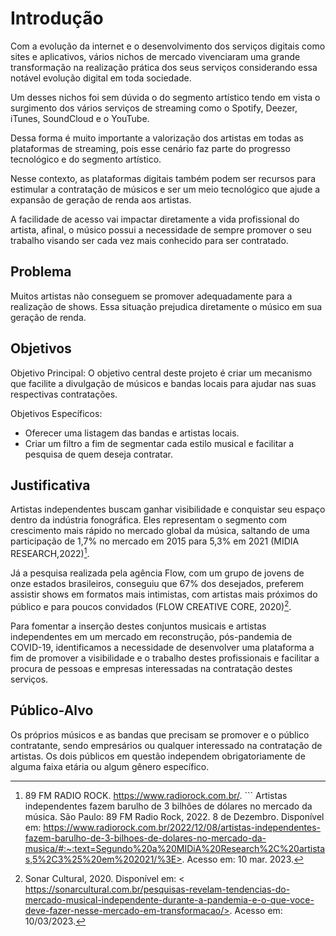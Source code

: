 # Introdução

Com a evolução da internet e o desenvolvimento dos serviços digitais como sites e aplicativos, vários nichos de mercado vivenciaram uma grande transformação na realização prática dos seus serviços considerando essa notável evolução digital em toda sociedade.

Um desses nichos foi sem dúvida o do segmento artístico tendo em vista o surgimento dos vários serviços de streaming como o Spotify, Deezer, iTunes, SoundCloud e o YouTube.

Dessa forma é muito importante a valorização dos artistas em todas as plataformas de streaming, pois esse cenário faz parte do progresso tecnológico e do segmento artístico.

Nesse contexto, as plataformas digitais também podem ser recursos para estimular a contratação de músicos e ser um meio tecnológico que ajude a expansão de geração de renda aos artistas.

A facilidade de acesso vai impactar diretamente a vida profissional do artista, afinal, o músico possui a necessidade de sempre promover o seu trabalho visando ser cada vez mais conhecido para ser contratado.

## Problema
Muitos artistas não conseguem se promover adequadamente para a realização de shows. Essa situação prejudica diretamente o músico em sua geração de renda.

## Objetivos

Objetivo Principal:
O objetivo central deste projeto é criar um mecanismo que facilite a divulgação de músicos e bandas locais para ajudar nas suas respectivas contratações.

Objetivos Específicos:
- Oferecer uma listagem das bandas e artistas locais.
- Criar um filtro a fim de segmentar cada estilo musical e facilitar a pesquisa de quem deseja contratar.


## Justificativa

 Artistas independentes buscam ganhar visibilidade e conquistar seu espaço dentro da indústria fonográfica. Eles representam o segmento com crescimento mais rápido no mercado global da música, saltando de uma participação de 1,7% no mercado em 2015 para 5,3% em 2021 (MIDIA RESEARCH,2022)[^1].
   
Já a pesquisa realizada pela agência Flow, com um grupo de jovens de onze estados brasileiros, conseguiu que 67% dos desejados, preferem assistir shows em formatos mais intimistas, com artistas mais próximos do público e para poucos convidados (FLOW CREATIVE CORE, 2020)[^note].
   
 Para fomentar a inserção destes conjuntos musicais e artistas independentes em um mercado em reconstrução, pós-pandemia de COVID-19, identificamos a necessidade de desenvolver uma plataforma a fim de promover a visibilidade e o trabalho destes profissionais e facilitar a procura de pessoas e empresas interessadas na contratação destes serviços.

[^1]: 89 FM RADIO ROCK. https://www.radiorock.com.br/. ``` Artistas independentes fazem barulho de 3 bilhões de dólares no mercado da música. São Paulo: 89 FM Radio Rock, 2022. 8 de Dezembro. Disponível em: https://www.radiorock.com.br/2022/12/08/artistas-independentes-fazem-barulho-de-3-bilhoes-de-dolares-no-mercado-da-musica/#:~:text=Segundo%20a%20MIDiA%20Research%2C%20artistas,5%2C3%25%20em%202021/%3E>. Acesso em: 10 mar. 2023.

[^note]: Sonar Cultural, 2020. Disponível em: < https://sonarcultural.com.br/pesquisas-revelam-tendencias-do-mercado-musical-independente-durante-a-pandemia-e-o-que-voce-deve-fazer-nesse-mercado-em-transformacao/>. Acesso em: 10/03/2023.

## Público-Alvo

Os próprios músicos e as bandas que precisam se promover e o público contratante, sendo empresários ou qualquer interessado na contratação de artistas. Os dois públicos em questão independem obrigatoriamente de alguma faixa etária ou algum gênero específico.

